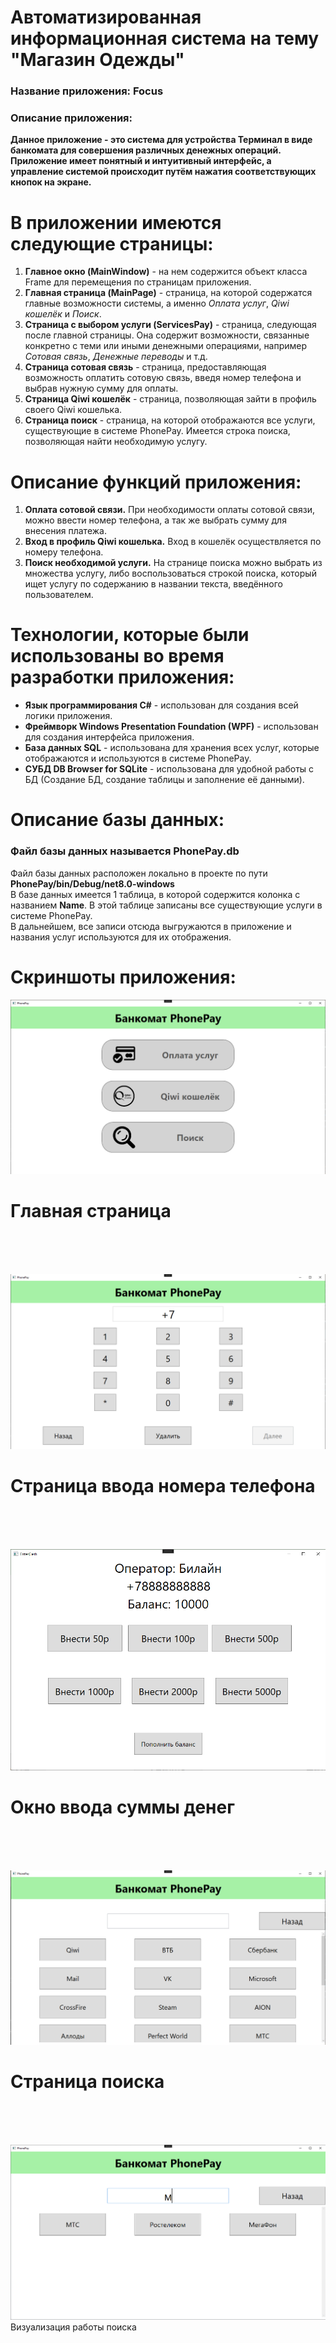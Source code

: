 # Автоматизированная информационная система на тему "Магазин Одежды"
### Название приложения: Focus
### Описание приложения:
**Данное приложение - это система для устройства Терминал в виде банкомата для совершения различных денежных операций. Приложение имеет понятный и интуитивный интерфейс, а управление системой происходит путём нажатия соответствующих кнопок на экране.**

# В приложении имеются следующие страницы:
1. **Главное окно (MainWindow)** - на нем содержится объект класса Frame для перемещения по страницам приложения.
2. **Главная страница (MainPage)** - страница, на которой содержатся главные возможности системы, а именно _Оплата услуг_, _Qiwi кошелёк_ и _Поиск_.
3. **Страница с выбором услуги (ServicesPay)** - страница, следующая после главной страницы. Она содержит возможности, связанные конкретно с теми или иными денежными операциями, например _Сотовая связь_, _Денежные переводы_ и т.д.
4. **Страница сотовая связь** - страница, предоставляющая возможность оплатить сотовую связь, введя номер телефона и выбрав нужную сумму для оплаты.
5. **Страница Qiwi кошелёк** - страница, позволяющая зайти в профиль своего Qiwi кошелька.
6. **Страница поиск** - страница, на которой отображаются все услуги, существующие в системе PhonePay. Имеется строка поиска, позволяющая найти необходимую услугу.

# Описание функций приложения:
1. **Оплата сотовой связи.** При необходимости оплаты сотовой связи, можно ввести номер телефона, а так же выбрать сумму для внесения платежа.
2. **Вход в профиль Qiwi кошелька.** Вход в кошелёк осуществляется по номеру телефона.
3. **Поиск необходимой услуги.** На странице поиска можно выбрать из множества услугу, либо воспользоваться строкой поиска, который ищет услугу по содержанию в названии текста, введённого пользователем.

# Технологии, которые были использованы во время разработки приложения:
- **Язык программирования C#** - использован для создания всей логики приложения.
- **Фреймворк Windows Presentation Foundation (WPF)** - использован для создания интерфейса приложения.
- **База данных SQL** - использована для хранения всех услуг, которые отображаются и используются в системе PhonePay.
- **СУБД DB Browser for SQLite** - использована для удобной работы с БД (Создание БД, создание таблицы и заполнение её данными).

# Описание базы данных:
### Файл базы данных называется PhonePay.db <br/>
Файл базы данных расположен локально в проекте по пути **PhonePay/bin/Debug/net8.0-windows** </br>
В базе данных имеется 1 таблица, в которой содержится колонка с названием **Name**. В этой таблице записаны все существующие услуги в системе PhonePay. <br/>
В дальнейшем, все записи отсюда выгружаются в приложение и названия услуг используются для их отображения.

# Скриншоты приложения:

![Главная страница](https://github.com/Fealerok/PhonePay/blob/main/ScreensForRepository/MainMenu.png)
# Главная страница
</br> </br> </br>

![Страница ввода номера телефона](https://github.com/Fealerok/PhonePay/blob/main/ScreensForRepository/EnterPhonePage.png)
# Страница ввода номера телефона </br>
</br> </br> </br>

![Окно ввода суммы денег](https://github.com/Fealerok/PhonePay/blob/main/ScreensForRepository/EnterMoneyPage.png)
# Окно ввода суммы денег </br>
</br> </br> </br>

![Страница поиска](https://github.com/Fealerok/PhonePay/blob/main/ScreensForRepository/SearchPage.png)
# Страница поиска </br>
</br> </br> </br>

![Страница поиска с визуализацией работы](https://github.com/Fealerok/PhonePay/blob/main/ScreensForRepository/SearchPage(Visualization%20of%20work).png)
 Визуализация работы поиска </br>
